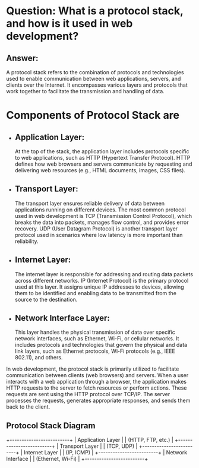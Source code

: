 # Question: What is a protocol stack, and how is it used in web development?

## Answer:

A protocol stack refers to the combination of protocols and technologies used to enable communication between web applications, servers, and clients over the Internet. It encompasses various layers and protocols that work together to facilitate the transmission and handling of data.

# Components of Protocol Stack are

- ## Application Layer:
  At the top of the stack, the application layer includes protocols specific to web applications, such as HTTP (Hypertext Transfer Protocol). HTTP defines how web browsers and servers communicate by requesting and delivering web resources (e.g., HTML documents, images, CSS files).
- ## Transport Layer:
  The transport layer ensures reliable delivery of data between applications running on different devices. The most common protocol used in web development is TCP (Transmission Control Protocol), which breaks the data into packets, manages flow control, and provides error recovery. UDP (User Datagram Protocol) is another transport layer protocol used in scenarios where low latency is more important than reliability.
- ## Internet Layer:
  The internet layer is responsible for addressing and routing data packets across different networks. IP (Internet Protocol) is the primary protocol used at this layer. It assigns unique IP addresses to devices, allowing them to be identified and enabling data to be transmitted from the source to the destination.
- ## Network Interface Layer:
  This layer handles the physical transmission of data over specific network interfaces, such as Ethernet, Wi-Fi, or cellular networks. It includes protocols and technologies that govern the physical and data link layers, such as Ethernet protocols, Wi-Fi protocols (e.g., IEEE 802.11), and others.

In web development, the protocol stack is primarily utilized to facilitate communication between clients (web browsers) and servers. When a user interacts with a web application through a browser, the application makes HTTP requests to the server to fetch resources or perform actions. These requests are sent using the HTTP protocol over TCP/IP. The server processes the requests, generates appropriate responses, and sends them back to the client.

## Protocol Stack Diagram

+-------------------------+
| Application Layer |
| (HTTP, FTP, etc.) |
+-------------------------+
| Transport Layer |
| (TCP, UDP) |
+-------------------------+
| Internet Layer |
| (IP, ICMP) |
+-------------------------+
| Network Interface |
| (Ethernet, Wi-Fi) |
+-------------------------+
